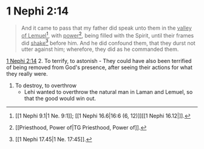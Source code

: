 # 1 Nephi 2:14

> And it came to pass that my father did speak unto them in the <u>valley of Lemuel</u>[^a], with <u>power</u>[^b], being filled with the Spirit, until their frames did <u>shake</u>[^c] before him. And he did confound them, that they durst not utter against him; wherefore, they did as he commanded them.

[1 Nephi 2:14](https://www.churchofjesuschrist.org/study/scriptures/bofm/1-ne/2?lang=eng&id=p14#p14)
2. To terrify, to astonish
	- They could have also been terrified of being removed from God's presence, after seeing their actions for what they really were. 
1. To destroy, to overthrow
	- Lehi wanted to overthrow the natural man in Laman and Lemuel, so that the good would win out.


[^a]: [[1 Nephi 9.1|1 Ne. 9:1]]; [[1 Nephi 16.6|16:6 (6, 12)]][[1 Nephi 16.12|]].  
[^b]: [[Priesthood, Power of|TG Priesthood, Power of]].  
[^c]: [[1 Nephi 17.45|1 Ne. 17:45]].  
